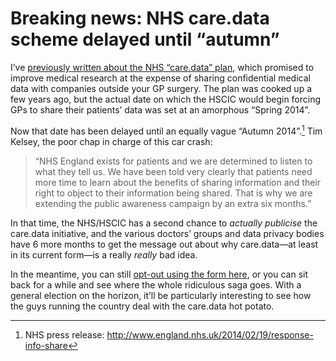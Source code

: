 # Breaking news: NHS care.data scheme delayed until “autumn”

I’ve [previously written about the NHS “care.data” plan](/post/care-data), which promised to improve medical research at the expense of sharing confidential medical data with companies outside your GP surgery. The plan was cooked up a few years ago, but the actual date on which the HSCIC would begin forcing GPs to share their patients’ data was set at an amorphous “Spring 2014”.

Now that date has been delayed until an equally vague “Autumn 2014”.[^1] Tim Kelsey, the poor chap in charge of this car crash:

> “NHS England exists for patients and we are determined to listen to what they tell us.  We have been told very clearly that patients need more time to learn about the benefits of sharing information and their right to object to their information being shared. That is why we are extending the public awareness campaign by an extra six months.”

In that time, the NHS/HSCIC has a second chance to *actually publicise* the care.data initiative, and the various doctors’ groups and data privacy bodies have 6 more months to get the message out about why care.data—at least in its current form—is a really *really* bad idea.

In the meantime, you can still [opt-out using the form here](http://medconfidential.org/wp-content/uploads/2014/01/caredata_trifold.pdf), or you can sit back for a while and see where the whole ridiculous saga goes. With a general election on the horizon, it’ll be particularly interesting to see how the guys running the country deal with the care.data hot potato.

[^1]: NHS press release: <http://www.england.nhs.uk/2014/02/19/response-info-share>
